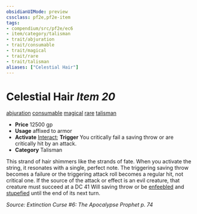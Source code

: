 ```yaml
---
obsidianUIMode: preview
cssclass: pf2e,pf2e-item
tags:
- compendium/src/pf2e/ec6
- item/category/talisman
- trait/abjuration
- trait/consumable
- trait/magical
- trait/rare
- trait/talisman
aliases: ["Celestial Hair"]
---
```

# Celestial Hair *Item 20*  
[abjuration](/rules/traits/abjuration.md)  [consumable](/rules/traits/consumable.md)  [magical](/rules/traits/magical.md)  [rare](/rules/traits/rare.md)  [talisman](/rules/traits/talisman.md)  

- **Price** 12500 gp
- **Usage** affixed to armor
- **Activate** [Interact](/rules/actions/interact.md); **Trigger** You critically fail a saving throw or are critically hit by an attack.
- **Category** Talisman

This strand of hair shimmers like the strands of fate. When you activate the string, it resonates with a single, perfect note. The triggering saving throw becomes a failure or the triggering attack roll becomes a regular hit, not critical one. If the source of the attack or effect is an evil creature, that creature must succeed at a DC 41 Will saving throw or be [enfeebled](/rules/conditions.md#Enfeebled) and [stupefied](/rules/conditions.md#Stupefied) until the end of its next turn.

*Source: Extinction Curse #6: The Apocalypse Prophet p. 74*